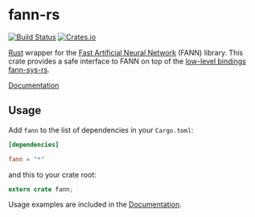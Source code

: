 # fann-rs

[![Build Status](https://travis-ci.org/afck/fann-rs.svg?branch=master)](https://travis-ci.org/afck/fann-rs)
[![Crates.io](https://img.shields.io/crates/v/fann.svg?style=flat-square)](https://crates.io/crates/fann)

[Rust](http://www.rust-lang.org/) wrapper for the
[Fast Artificial Neural Network](http://leenissen.dk/fann/wp/) (FANN) library. This crate provides a
safe interface to FANN on top of the
[low-level bindings fann-sys-rs](https://github.com/afck/fann-sys-rs).

[Documentation](https://afck.github.io/docs/fann-rs/fann)


## Usage

Add `fann` to the list of dependencies in your `Cargo.toml`:

```toml
[dependencies]

fann = "*"
```

and this to your crate root:

```rust
extern crate fann;
```

Usage examples are included in the [Documentation](https://afck.github.io/docs/fann-rs/fann).
